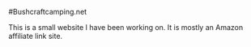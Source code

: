 #Bushcraftcamping.net

This is a small website I have been working on. It is mostly an Amazon affiliate link site.


